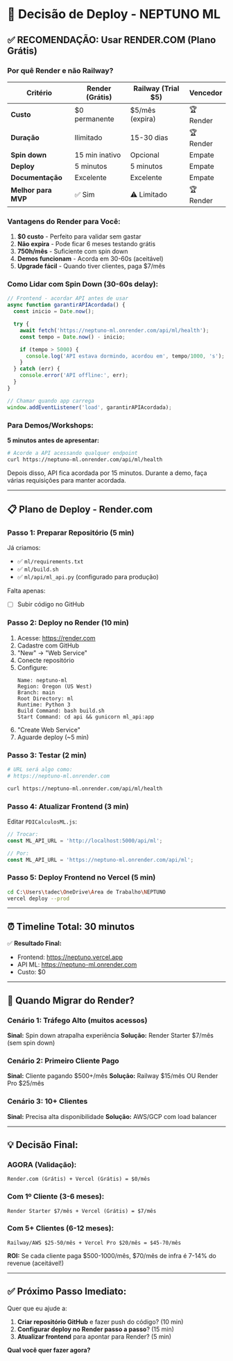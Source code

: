 # 🚀 Decisão de Deploy - NEPTUNO ML

## ✅ **RECOMENDAÇÃO: Usar RENDER.COM (Plano Grátis)**

### Por quê Render e não Railway?

| Critério | Render (Grátis) | Railway (Trial $5) | Vencedor |
|----------|-----------------|---------------------|----------|
| **Custo** | $0 permanente | $5/mês (expira) | 🏆 Render |
| **Duração** | Ilimitado | 15-30 dias | 🏆 Render |
| **Spin down** | 15 min inativo | Opcional | Empate |
| **Deploy** | 5 minutos | 5 minutos | Empate |
| **Documentação** | Excelente | Excelente | Empate |
| **Melhor para MVP** | ✅ Sim | ⚠️ Limitado | 🏆 Render |

### Vantagens do Render para Você:

1. **$0 custo** - Perfeito para validar sem gastar
2. **Não expira** - Pode ficar 6 meses testando grátis
3. **750h/mês** - Suficiente com spin down
4. **Demos funcionam** - Acorda em 30-60s (aceitável)
5. **Upgrade fácil** - Quando tiver clientes, paga $7/mês

### Como Lidar com Spin Down (30-60s delay):

```javascript
// Frontend - acordar API antes de usar
async function garantirAPIAcordada() {
  const inicio = Date.now();

  try {
    await fetch('https://neptuno-ml.onrender.com/api/ml/health');
    const tempo = Date.now() - inicio;

    if (tempo > 5000) {
      console.log('API estava dormindo, acordou em', tempo/1000, 's');
    }
  } catch (err) {
    console.error('API offline:', err);
  }
}

// Chamar quando app carrega
window.addEventListener('load', garantirAPIAcordada);
```

### Para Demos/Workshops:

**5 minutos antes de apresentar:**
```bash
# Acorde a API acessando qualquer endpoint
curl https://neptuno-ml.onrender.com/api/ml/health
```

Depois disso, API fica acordada por 15 minutos. Durante a demo, faça várias requisições para manter acordada.

---

## 📋 **Plano de Deploy - Render.com**

### Passo 1: Preparar Repositório (5 min)

Já criamos:
- ✅ `ml/requirements.txt`
- ✅ `ml/build.sh`
- ✅ `ml/api/ml_api.py` (configurado para produção)

Falta apenas:
- [ ] Subir código no GitHub

### Passo 2: Deploy no Render (10 min)

1. Acesse: https://render.com
2. Cadastre com GitHub
3. "New" → "Web Service"
4. Conecte repositório
5. Configure:
   ```
   Name: neptuno-ml
   Region: Oregon (US West)
   Branch: main
   Root Directory: ml
   Runtime: Python 3
   Build Command: bash build.sh
   Start Command: cd api && gunicorn ml_api:app
   ```
6. "Create Web Service"
7. Aguarde deploy (~5 min)

### Passo 3: Testar (2 min)

```bash
# URL será algo como:
# https://neptuno-ml.onrender.com

curl https://neptuno-ml.onrender.com/api/ml/health
```

### Passo 4: Atualizar Frontend (3 min)

Editar `PDICalculosML.js`:
```javascript
// Trocar:
const ML_API_URL = 'http://localhost:5000/api/ml';

// Por:
const ML_API_URL = 'https://neptuno-ml.onrender.com/api/ml';
```

### Passo 5: Deploy Frontend no Vercel (5 min)

```bash
cd C:\Users\tadec\OneDrive\Área de Trabalho\NEPTUNO
vercel deploy --prod
```

---

## ⏰ **Timeline Total: 30 minutos**

✅ **Resultado Final:**
- Frontend: https://neptuno.vercel.app
- API ML: https://neptuno-ml.onrender.com
- Custo: $0

---

## 🔄 **Quando Migrar do Render?**

### Cenário 1: Tráfego Alto (muitos acessos)
**Sinal:** Spin down atrapalha experiência
**Solução:** Render Starter $7/mês (sem spin down)

### Cenário 2: Primeiro Cliente Pago
**Sinal:** Cliente pagando $500+/mês
**Solução:** Railway $15/mês OU Render Pro $25/mês

### Cenário 3: 10+ Clientes
**Sinal:** Precisa alta disponibilidade
**Solução:** AWS/GCP com load balancer

---

## 💡 **Decisão Final:**

### **AGORA (Validação):**
```
Render.com (Grátis) + Vercel (Grátis) = $0/mês
```

### **Com 1º Cliente (3-6 meses):**
```
Render Starter $7/mês + Vercel (Grátis) = $7/mês
```

### **Com 5+ Clientes (6-12 meses):**
```
Railway/AWS $25-50/mês + Vercel Pro $20/mês = $45-70/mês
```

**ROI:** Se cada cliente paga $500-1000/mês, $70/mês de infra é 7-14% do revenue (aceitável!)

---

## ✅ **Próximo Passo Imediato:**

Quer que eu ajude a:

1. **Criar repositório GitHub** e fazer push do código? (10 min)
2. **Configurar deploy no Render passo a passo**? (15 min)
3. **Atualizar frontend** para apontar para Render? (5 min)

**Qual você quer fazer agora?**
